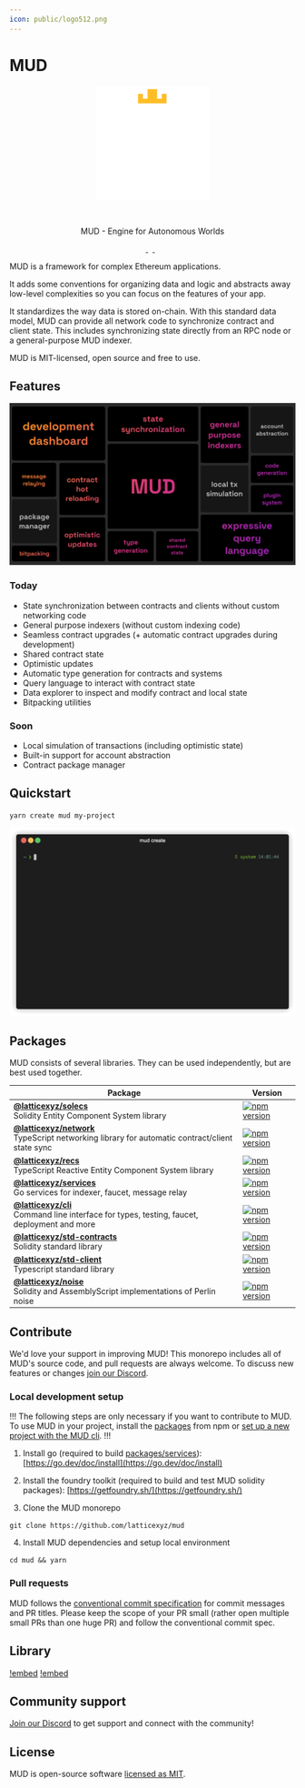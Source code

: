 ```yaml
---
icon: public/logo512.png
---
```


# MUD

<div align="center">
<img src="public/logo512.png" width="200" style="margin: 0 0 30px 0;" alt="MUD logo" />
<p>MUD - Engine for Autonomous Worlds</p>
</div>

<p align="center">
  <a aria-label="license MIT" href="https://opensource.org/licenses/MIT">
    <img alt="" src="https://img.shields.io/badge/License-MIT-yellow.svg">
  </a>
  &nbsp;
  <a aria-label="test status" href="https://github.com/latticexyz/mud/actions/workflows/test.yml">
    <img alt="" src="https://github.com/latticexyz/mud/actions/workflows/test.yml/badge.svg?branch=main&event=push">
  </a>
  &nbsp;
  <a aria-label="docs status" href="https://github.com/latticexyz/mud/actions/workflows/docs.yml">
    <img alt="" src="https://github.com/latticexyz/mud/actions/workflows/docs.yml/badge.svg?branch=main&event=push">
  </a>
</p>

MUD is a framework for complex Ethereum applications.

It adds some conventions for organizing data and logic and abstracts away low-level complexities so you can focus on the features of your app.

It standardizes the way data is stored on-chain.
With this standard data model, MUD can provide all network code to synchronize contract and client state. This includes synchronizing state directly from an RPC node or a general-purpose MUD indexer.

MUD is MIT-licensed, open source and free to use.

## Features

![MUD features](./public/docs/features.png)

### Today

- State synchronization between contracts and clients without custom networking code
- General purpose indexers (without custom indexing code)
- Seamless contract upgrades (+ automatic contract upgrades during development)
- Shared contract state
- Optimistic updates
- Automatic type generation for contracts and systems
- Query language to interact with contract state
- Data explorer to inspect and modify contract and local state
- Bitpacking utilities

### Soon

- Local simulation of transactions (including optimistic state)
- Built-in support for account abstraction
- Contract package manager

## Quickstart

```
yarn create mud my-project
```

![Scaffolding a new project with the MUD CLI.](./public/docs/mud-create.gif)

## Packages

MUD consists of several libraries. They can be used independently, but are best used together.

| Package                                                                                                                   | Version                                                                                                                               |
| ------------------------------------------------------------------------------------------------------------------------- | ------------------------------------------------------------------------------------------------------------------------------------- |
| **[@latticexyz/solecs](/packages/solecs)** <br />Solidity Entity Component System library                                 | [![npm version](https://img.shields.io/npm/v/@latticexyz/solecs.svg)](https://www.npmjs.org/package/@latticexyz/solecs)               |
| **[@latticexyz/network](/packages/network)** <br />TypeScript networking library for automatic contract/client state sync | [![npm version](https://img.shields.io/npm/v/@latticexyz/network.svg)](https://www.npmjs.org/package/@latticexyz/network)             |
| **[@latticexyz/recs](/packages/recs)** <br />TypeScript Reactive Entity Component System library                          | [![npm version](https://img.shields.io/npm/v/@latticexyz/recs.svg)](https://www.npmjs.org/package/@latticexyz/recs)                   |
| **[@latticexyz/services](/packages/services)** <br />Go services for indexer, faucet, message relay                       | [![npm version](https://img.shields.io/npm/v/@latticexyz/services.svg)](https://www.npmjs.org/package/@latticexyz/services)           |
| **[@latticexyz/cli](/packages/cli)** <br />Command line interface for types, testing, faucet, deployment and more         | [![npm version](https://img.shields.io/npm/v/@latticexyz/cli.svg)](https://www.npmjs.org/package/@latticexyz/cli)                     |
| **[@latticexyz/std-contracts](/packages/std-contracts)** <br />Solidity standard library                                  | [![npm version](https://img.shields.io/npm/v/@latticexyz/std-contracts.svg)](https://www.npmjs.org/package/@latticexyz/std-contracts) |
| **[@latticexyz/std-client](/packages/std-client)** <br />Typescript standard library                                      | [![npm version](https://img.shields.io/npm/v/@latticexyz/std-client.svg)](https://www.npmjs.org/package/@latticexyz/std-client)       |
| **[@latticexyz/noise](/packages/noise)** <br />Solidity and AssemblyScript implementations of Perlin noise                | [![npm version](https://img.shields.io/npm/v/@latticexyz/noise.svg)](https://www.npmjs.org/package/@latticexyz/noise)                 |

## Contribute

We'd love your support in improving MUD! This monorepo includes all of MUD's source code, and pull requests are always welcome. To discuss new features or changes [join our Discord](https://lattice.xyz/discord).

### Local development setup

!!!
The following steps are only necessary if you want to contribute to MUD. To use MUD in your project, install the [packages](#packages) from npm or [set up a new project with the MUD cli](#quickstart).
!!!

1. Install go (required to build [packages/services](packages/services/)): [https://go.dev/doc/install](https://go.dev/doc/install)

2. Install the foundry toolkit (required to build and test MUD solidity packages): [https://getfoundry.sh/](https://getfoundry.sh/)

3. Clone the MUD monorepo

```
git clone https://github.com/latticexyz/mud
```

4. Install MUD dependencies and setup local environment

```
cd mud && yarn
```

### Pull requests

MUD follows the [conventional commit specification](https://www.conventionalcommits.org/en/v1.0.0/) for commit messages and PR titles. Please keep the scope of your PR small (rather open multiple small PRs than one huge PR) and follow the conventional commit spec.

## Library

[!embed](https://www.youtube.com/embed/j-_Zf8o5Wlo)
[!embed](https://www.youtube.com/embed/mv3jA4USZtg)

## Community support

[Join our Discord](https://lattice.xyz/discord) to get support and connect with the community!

## License

MUD is open-source software [licensed as MIT](LICENSE).
